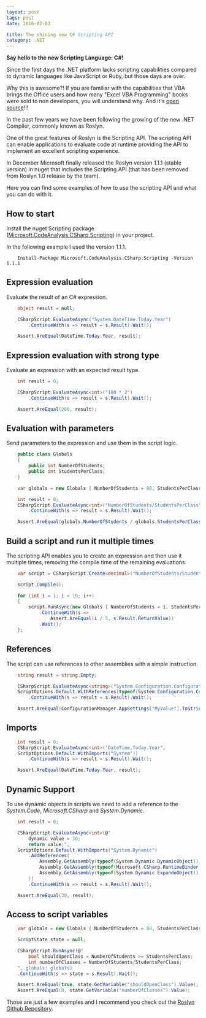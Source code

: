 ```yaml
---
layout: post
tags: post
date: 2016-02-03

title: The shining new C# Scripting API
category: .NET
---
```


**Say hello to the new Scripting Language: C#!**

Since the first days the .NET platform lacks scripting capabilities compared to dynamic languages like JavaScript or Ruby, but those days are over.

Why this is awesome?! If you are familiar with the capabilities that VBA brings the Office users and how many "Excel VBA Programming" books were sold to non developers, you will understand why.
And it's [open source](https://github.com/dotnet/roslyn/tree/master/src/Scripting)!!!

In the past few years we have been following the growing of the new .NET Compiler, commonly known as Roslyn.

One of the great features of Roslyn is the Scripting API. The scripting API can enable applications to evaluate code at runtime providing the API to implement an excellent scripting experience.

In December Microsoft finally released the Roslyn version 1.1.1 (stable version) in nuget that includes the Scripting API (that has been removed from Roslyn 1.0 release by the team).

Here you can find some examples of how to use the scripting API and what you can do with it.

## How to start

Install the nuget Scripting package ([Microsoft.CodeAnalysis.CSharp.Scripting](http://www.nuget.org/packages/Microsoft.CodeAnalysis.CSharp.Scripting/)) in your project.

In the following example I used the version 1.1.1.

```
	Install-Package Microsoft.CodeAnalysis.CSharp.Scripting -Version 1.1.1
```

## Expression evaluation

Evaluate the result of an C# expression.

```csharp
	object result = null;

	CSharpScript.EvaluateAsync("System.DateTime.Today.Year")
		.ContinueWith(s => result = s.Result).Wait();

	Assert.AreEqual(DateTime.Today.Year, result);
```

## Expression evaluation with strong type

Evaluate an expression with an expected result type.

```csharp
	int result = 0;

    CSharpScript.EvaluateAsync<int>("100 * 2")
		.ContinueWith(s => result = s.Result).Wait();

    Assert.AreEqual(200, result);
```

## Evaluation with parameters

Send parameters to the expression and use them in the script logic.

```csharp
    public class Globals
	{
		public int NumberOfStudents;
    	public int StudentsPerClass;
	}

	var globals = new Globals { NumberOfStudents = 80, StudentsPerClass = 15 };

	int result = 0;
    CSharpScript.EvaluateAsync<int>("NumberOfStudents/StudentsPerClass", globals: globals)
    	.ContinueWith(s => result = s.Result).Wait();

	Assert.AreEqual(globals.NumberOfStudents / globals.StudentsPerClass, result);
```

## Build a script and run it multiple times

The scripting API enables you to create an expression and then use it multiple times, removing the compile time of the remaining evaluations.

```csharp
	var script = CSharpScript.Create<decimal>("NumberOfStudents/StudentsPerClass", globalsType: typeof(Globals));

	script.Compile();

	for (int i = 1; i < 10; i++)
    {
    	script.RunAsync(new Globals { NumberOfStudents = i, StudentsPerClass = 5 })
			.ContinueWith(s =>
				Assert.AreEqual(i / 5, s.Result.ReturnValue))
			.Wait();
	};
```

## References

The script can use references to other assemblies with a simple instruction.

```csharp
    string result = string.Empty;

	CSharpScript.EvaluateAsync<string>("System.Configuration.ConfigurationManager.AppSettings[\"MyValue\"].ToString()",
    ScriptOptions.Default.WithReferences(typeof(System.Configuration.ConfigurationManager).Assembly))
		.ContinueWith(s => result = s.Result).Wait();

	Assert.AreEqual(ConfigurationManager.AppSettings["MyValue"].ToString(), result);
```

## Imports

```csharp
	int result = 0;
    CSharpScript.EvaluateAsync<int>("DateTime.Today.Year",
    ScriptOptions.Default.WithImports("System"))
    	.ContinueWith(s => result = s.Result).Wait();

	Assert.AreEqual(DateTime.Today.Year, result);
```

## Dynamic Support

To use dynamic objects in scripts we need to add a reference to the _System.Code_, _Microsoft.CSharp_ and _System.Dynamic_.

```csharp
	int result = 0;

	CSharpScript.EvaluateAsync<int>(@"
		dynamic value = 30;
    	return value;",
	ScriptOptions.Default.WithImports("System.Dynamic")
		.AddReferences(
			Assembly.GetAssembly(typeof(System.Dynamic.DynamicObject)),  // System.Code
			Assembly.GetAssembly(typeof(Microsoft.CSharp.RuntimeBinder.CSharpArgumentInfo)),  // Microsoft.CSharp
			Assembly.GetAssembly(typeof(System.Dynamic.ExpandoObject))  // System.Dynamic
		))
		.ContinueWith(s => result = s.Result).Wait();

	Assert.AreEqual(30, result);
```

## Access to script variables

```csharp
	var globals = new Globals { NumberOfStudents = 80, StudentsPerClass = 10 };

	ScriptState state = null;

	CSharpScript.RunAsync(@"
    	bool shouldOpenClass = NumberOfStudents >= StudentsPerClass;
		int numberOfClasses = NumberOfStudents/StudentsPerClass;
	", globals: globals)
	.ContinueWith(s => state = s.Result).Wait();

	Assert.AreEqual(true, state.GetVariable("shouldOpenClass").Value);
    Assert.AreEqual(8, state.GetVariable("numberOfClasses").Value);
```

Those are just a few examples and I recommend you check out the [Roslyn Github Repository](https://github.com/dotnet/roslyn).
